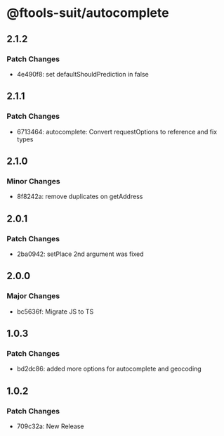 # @ftools-suit/autocomplete

## 2.1.2

### Patch Changes

-   4e490f8: set defaultShouldPrediction in false

## 2.1.1

### Patch Changes

-   6713464: autocomplete: Convert requestOptions to reference and fix types

## 2.1.0

### Minor Changes

-   8f8242a: remove duplicates on getAddress

## 2.0.1

### Patch Changes

-   2ba0942: setPlace 2nd argument was fixed

## 2.0.0

### Major Changes

-   bc5636f: Migrate JS to TS

## 1.0.3

### Patch Changes

-   bd2dc86: added more options for autocomplete and geocoding

## 1.0.2

### Patch Changes

-   709c32a: New Release
